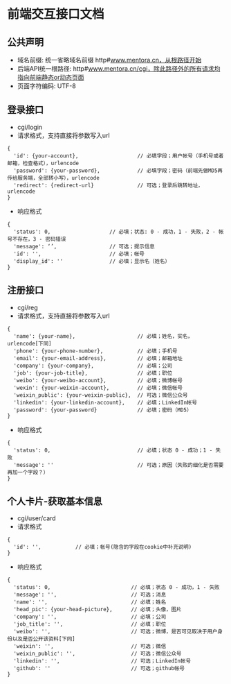 # 前端交互接口文档

## 公共声明
* 域名前缀: 统一省略域名前缀 http#www.mentora.cn，从根路径开始
* 后端API统一根路径: http#www.mentora.cn/cgi，除此路径外的所有请求均指向前端静态or动态页面
* 页面字符编码: UTF-8

## 登录接口
* cgi/login
* 请求格式，支持直接将参数写入url
```
{
  'id': {your-account},                   // 必填字段；用户帐号（手机号或者邮箱，检查格式），urlencode
  'password': {your-password},            // 必填字段；密码（前端先做MD5再传给服务端，全部转小写），urlencode
  'redirect': {redirect-url}              // 可选；登录后跳转地址，urlencode
}
```
* 响应格式
```
{
  'status': 0,                   // 必填；状态: 0 - 成功，1 - 失败，2 - 帐号不存在，3 - 密码错误
  'message': ‘’,                 // 可选；提示信息
  'id': '',                      // 必填；帐号
  'display_id': ''               // 必填；显示名（姓名）
}
```
## 注册接口
* cgi/reg
* 请求格式，支持直接将参数写入url
```
{
  'name': {your-name},                    // 必填；姓名，实名，urlencode[下同]
  'phone': {your-phone-number},           // 必填；手机号
  'email': {your-email-address},          // 必填；邮箱地址
  'company': {your-company},              // 必填；公司
  'job': {your-job-title},                // 必填；职位
  'weibo': {your-weibo-account},          // 必填；微博帐号
  'wexin': {your-weixin-account},         // 必填；微信帐号
  'weixin_public': {your-weixin-public},  // 可选；微信公众号
  'linkedin': {your-linkedin-account},    // 必填；LinkedIn帐号
  'password': {your-password}             // 必填；密码（MD5）
}
```
* 响应格式
```
{
  'status': 0,                            // 必填；状态 0 - 成功；1 - 失败
  'message': ''                           // 可选；原因（失败的细化是否需要再加一个字段？）
}
```
## 个人卡片-获取基本信息
* cgi/user/card
* 请求格式
```
{
  'id': '',           // 必填；帐号(隐含的字段在cookie中补充说明)
}
```
* 响应格式
```
{
  'status': 0,                          // 必填；状态 0 - 成功，1 - 失败
  'message': '',                        // 可选；消息
  'name': '',                           // 必填；姓名
  'head_pic': {your-head-picture},      // 必填；头像，图片
  'company': '',                        // 必填；公司
  'job_title': '',                      // 必填；职位
  'weibo': '',                          // 可选；微博，是否可见取决于用户身份以及是否公开该资料[下同]
  'weixin': '',                         // 可选；微信
  'weixin_public': '',                  // 可选；微信公众号
  'linkedin': '',                       // 可选；LinkedIn帐号
  'github': ''                          // 可选；github帐号
}
```
